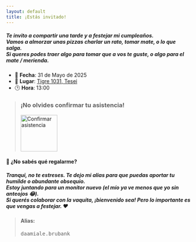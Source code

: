 ```yaml
---
layout: default
title: ¡Estás invitado!
---
```

##### Te invito a compartir una tarde y a festejar mi cumpleaños.<br>Vamos a almorzar unas pizzas charlar un rato, tomar mate, o lo que salga.<br>Si queres podes traer algo para tomar que a vos te guste, o algo para el mate / merienda.

- 📅 **Fecha**: 31 de Mayo de 2025  
- 📍 **Lugar**: [Tigre 1031, Tesei](https://maps.app.goo.gl/Vv6bAT5G3VhtuPPL8)
- 🕒 **Hora**: 13:00  

>### ¡No olvides confirmar tu asistencia!
><p align="left">
>  <a href="https://wa.me/5491162595238" target="_blank">
>    <img src="https://static.whatsapp.net/rsrc.php/yZ/r/JvsnINJ2CZv.svg" width="100vw" alt="Confirmar asistencia" />
>  </a>
></p>

#### 🎁 ¿No sabés qué regalarme?
##### Tranqui, no te estreses. Te dejo mi alias para que puedas aportar tu humilde o abundante obsequio.<br>Estoy juntando para un monitor nuevo (el mío ya ve menos que yo sin anteojos 😂).<br>Si querés colaborar con la vaquita, ¡bienvenido sea! Pero lo importante es que vengas a festejar. ❤️

>#### Alias: 
><pre style="width:50%;">daamiale.brubank</pre>

